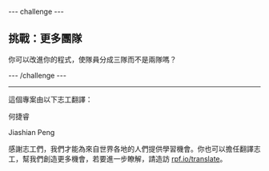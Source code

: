 --- challenge ---

## 挑戰：更多團隊

你可以改進你的程式，使隊員分成三隊而不是兩隊嗎？

--- /challenge ---


***
這個專案由以下志工翻譯：

何捷睿

Jiashian Peng

感謝志工們，我們才能為來自世界各地的人們提供學習機會。你也可以擔任翻譯志工，幫我們創造更多機會，若要進一步瞭解，請造訪 [rpf.io/translate](https://rpf.io/translate)。